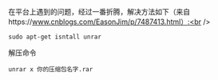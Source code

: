 在平台上遇到的问题，经过一番折腾，解决方法如下（来自https://www.cnblogs.com/EasonJim/p/7487413.html）:<br />
```
sudo apt-get isntall unrar
```
解压命令
```
unrar x 你的压缩包名字.rar
```
